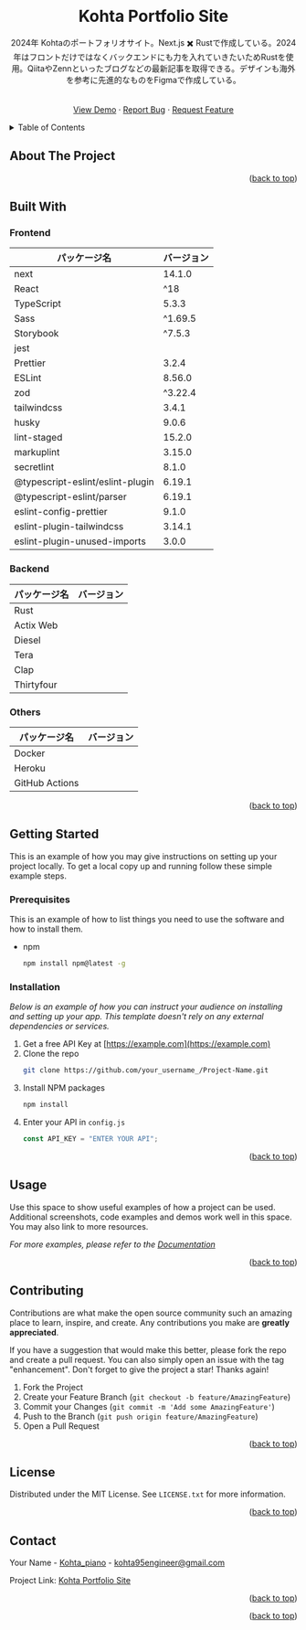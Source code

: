 <a name="readme-top"></a>

<!-- PROJECT LOGO -->
<br />
<div align="center">
  <a href="https://github.com/kohta9521/Portfolio_Kohta">
    <!-- <img width="300" alt="スクリーンショット 2023-11-15 10 19 50" src="https://github.com/kohta9521/kokogohan/assets/100065508/0fdfbcdc-ecde-4cc3-99ba-cb8fd63c0337"> -->

  </a>

  <h1 align="center">Kohta Portfolio Site</h3>

  <p align="center">
    2024年 Kohtaのポートフォリオサイト。Next.js ✖️ Rustで作成している。2024年はフロントだけではなくバックエンドにも力を入れていきたいためRustを使用。QiitaやZennといったブログなどの最新記事を取得できる。デザインも海外を参考に先進的なものをFigmaで作成している。
    <br />
    <br />
    <br />
    <a href="https://github.com/kohta9521/Portfolio_Kohta">View Demo</a>
    ·
    <a href="https://github.com/kohta9521/Portfolio_Kohta/issues">Report Bug</a>
    ·
    <a href="https://github.com/kohta9521/Portfolio_Kohta/issues">Request Feature</a>
  </p>
</div>

<!-- TABLE OF CONTENTS -->
<details>
  <summary>Table of Contents</summary>
  <ol>
    <li>
      <a href="#about-the-project">About The Project</a>
      <ul>
        <li><a href="#built-with">Built With</a></li>
      </ul>
    </li>
    <li>
      <a href="#getting-started">Getting Started</a>
      <ul>
        <li><a href="#prerequisites">Prerequisites</a></li>
        <li><a href="#installation">Installation</a></li>
      </ul>
    </li>
    <li><a href="#usage">Usage</a></li>
    <li><a href="#roadmap">Roadmap</a></li>
    <li><a href="#contributing">Contributing</a></li>
    <li><a href="#license">License</a></li>
    <li><a href="#contact">Contact</a></li>
    <li><a href="#acknowledgments">Acknowledgments</a></li>
  </ol>
</details>

<!-- ABOUT THE PROJECT -->

## About The Project

<p align="right">(<a href="#readme-top">back to top</a>)</p>

## Built With

### Frontend

| パッケージ名                           | バージョン   |
| -------------------------------------- | ------------ |
| next                                   | 14.1.0       |
| React                                  | ^18          |
| TypeScript                             | 5.3.3        |
| Sass                                   | ^1.69.5      |
| Storybook                              | ^7.5.3       |
| jest                                   |              |
| Prettier                               | 3.2.4        |
| ESLint                                 | 8.56.0       |
| zod                                    | ^3.22.4      |
| tailwindcss                            | 3.4.1        |
| husky                                  | 9.0.6        |
| lint-staged                            | 15.2.0       |
| markuplint                             | 3.15.0       |
| secretlint                             | 8.1.0        |
| @typescript-eslint/eslint-plugin       | 6.19.1       |
| @typescript-eslint/parser              | 6.19.1       |
| eslint-config-prettier                 | 9.1.0        |
| eslint-plugin-tailwindcss              | 3.14.1       |
| eslint-plugin-unused-imports           | 3.0.0        |

### Backend

| パッケージ名                           | バージョン   |
| -------------------------------------- | ------------ |
| Rust                                   |              |
| Actix Web                              |              |
| Diesel                                 |              |
| Tera                                   |              |
| Clap                                   |              |
| Thirtyfour                             |              |

### Others

| パッケージ名                           | バージョン   |
| -------------------------------------- | ------------ |
| Docker                                 |              |
| Heroku                                 |              |
| GitHub Actions                         |              |

<p align="right">(<a href="#readme-top">back to top</a>)</p>

<!-- GETTING STARTED -->

## Getting Started

This is an example of how you may give instructions on setting up your project locally.
To get a local copy up and running follow these simple example steps.

### Prerequisites

This is an example of how to list things you need to use the software and how to install them.

- npm
  ```sh
  npm install npm@latest -g
  ```

### Installation

_Below is an example of how you can instruct your audience on installing and setting up your app. This template doesn't rely on any external dependencies or services._

1. Get a free API Key at [https://example.com](https://example.com)
2. Clone the repo
   ```sh
   git clone https://github.com/your_username_/Project-Name.git
   ```
3. Install NPM packages
   ```sh
   npm install
   ```
4. Enter your API in `config.js`
   ```js
   const API_KEY = "ENTER YOUR API";
   ```

<p align="right">(<a href="#readme-top">back to top</a>)</p>

<!-- USAGE EXAMPLES -->

## Usage

Use this space to show useful examples of how a project can be used. Additional screenshots, code examples and demos work well in this space. You may also link to more resources.

_For more examples, please refer to the [Documentation](https://example.com)_

<p align="right">(<a href="#readme-top">back to top</a>)</p>

<!-- CONTRIBUTING -->

## Contributing

Contributions are what make the open source community such an amazing place to learn, inspire, and create. Any contributions you make are **greatly appreciated**.

If you have a suggestion that would make this better, please fork the repo and create a pull request. You can also simply open an issue with the tag "enhancement".
Don't forget to give the project a star! Thanks again!

1. Fork the Project
2. Create your Feature Branch (`git checkout -b feature/AmazingFeature`)
3. Commit your Changes (`git commit -m 'Add some AmazingFeature'`)
4. Push to the Branch (`git push origin feature/AmazingFeature`)
5. Open a Pull Request

<p align="right">(<a href="#readme-top">back to top</a>)</p>

<!-- LICENSE -->

## License

Distributed under the MIT License. See `LICENSE.txt` for more information.

<p align="right">(<a href="#readme-top">back to top</a>)</p>

<!-- CONTACT -->

## Contact

Your Name - [Kohta_piano](https://twitter.com/kohta_piano) - kohta95engineer@gmail.com

Project Link: [Kohta Portfolio Site](https://kokogohan-pn6107g7s-kohta9521s-projects.vercel.app/)

<p align="right">(<a href="#readme-top">back to top</a>)</p>

<p align="right">(<a href="#readme-top">back to top</a>)</p>
